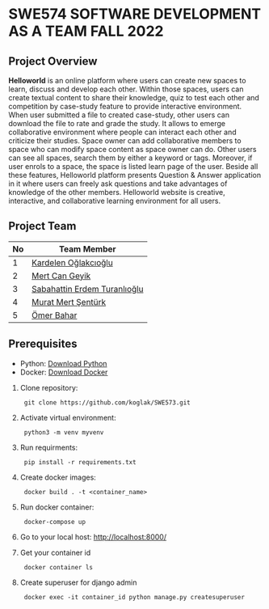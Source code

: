 SWE574 SOFTWARE DEVELOPMENT AS A TEAM FALL 2022
=====

Project Overview
-----

**Helloworld** is an online platform where users can create new spaces to learn, discuss and develop each other. Within those spaces, users can create textual content to share their knowledge, quiz to test each other and competition by case-study feature to provide interactive environment. When user submitted a file to created case-study, other users can download the file to rate and grade the study. It allows to emerge collaborative environment where people can interact each other and criticize their studies. Space owner can add collaborative members to space who can modify space content as space owner can do. Other users can see all spaces, search them by either a keyword or tags. Moreover, if user enrols to a space, the space is listed learn page of the user. Beside all these features, Helloworld platform presents Question & Answer application in it where users can freely ask questions and take advantages of knowledge of the other members. Helloworld website is creative, interactive, and collaborative learning environment for all users.

Project Team
-----

| **No** | **Team Member** |
| --- | --- |
| 1 | [Kardelen Oğlakcıoğlu](https://github.com/koglak/)|
| 2 | [Mert Can Geyik](https://github.com/bharaddur)|
| 3 | [Sabahattin Erdem Turanlıoğlu](https://github.com/turanlioglu)|
| 4 | [Murat Mert Şentürk](https://github.com/musentur)|
| 5 | [Ömer Bahar](https://github.com/omerbahaar)|

## Prerequisites

*  Python: [Download Python](https://www.python.org/downloads/)
*  Docker: [Download Docker](https://docs.docker.com/desktop/install/windows-install/)


1. Clone repository:

        git clone https://github.com/koglak/SWE573.git
        
2. Activate virtual environment:
      
        python3 -m venv myvenv
        
3. Run requirments:

        pip install -r requirements.txt
        
4. Create docker images:

        docker build . -t <container_name>
        
5. Run docker container:

        docker-compose up

6. Go to your local host: [http://localhost:8000/](http://127.0.0.1:8000/)

7. Get your container id

        docker container ls
        
8. Create superuser for django admin

        docker exec -it container_id python manage.py createsuperuser
